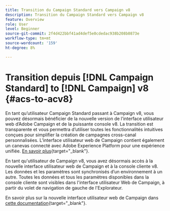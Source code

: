```yaml
---
title: Transition du Campaign Standard vers Campaign v8
description: Transition du Campaign Standard vers Campaign v8
feature: Overview
role: User
level: Beginner
source-git-commit: 2f4d422bbf41ad4def5e0cdedac938b208b0873e
workflow-type: tm+mt
source-wordcount: '159'
ht-degree: 8%

---
```


# Transition depuis [!DNL Campaign Standard] to [!DNL Campaign] v8 {#acs-to-acv8}

En tant qu’utilisateur Campaign Standard passant à Campaign v8, vous pouvez désormais bénéficier de la nouvelle version de l’interface utilisateur web d’Adobe Campaign et de la puissante console v8. La transition est transparente et vous permettra d’utiliser toutes les fonctionnalités intuitives conçues pour simplifier la création de campagnes cross-canal personnalisées. L’interface utilisateur web de Campaign contient également un canevas connecté avec Adobe Experience Platform pour une expérience unifiée. [En savoir plus](https://experienceleague.adobe.com/fr/docs/campaign-web/v8/release-notes/acs-migration){target="_blank"}.

En tant qu&#39;utilisateur de Campaign v8, vous avez désormais accès à la nouvelle interface utilisateur web de Campaign et à la console cliente v8. Les données et les paramètres sont synchronisés d’un environnement à un autre. Toutes les données et tous les paramètres disponibles dans la console cliente sont visibles dans l&#39;interface utilisateur Web de Campaign, à partir du volet de navigation de gauche de l&#39;Explorateur.

En savoir plus sur la nouvelle interface utilisateur web de Campaign dans [cette documentation](https://experienceleague.adobe.com/docs/campaign-web/v8/campaign-web-home.html?lang=fr){target="_blank"}.

